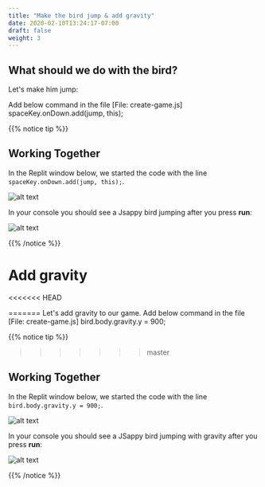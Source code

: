 ```yaml
---
title: "Make the bird jump & add gravity"
date: 2020-02-10T13:24:17-07:00
draft: false
weight: 3
---
```


## What should we do with the bird?

Let's make him jump:

Add below command in the file [File: create-game.js]
     spaceKey.onDown.add(jump, this);

{{% notice tip %}}
## Working Together

In the Replit window below, we started the code with the line `spaceKey.onDown.add(jump, this);`.

![alt text](../img/jump.png "image to add jump down")

In your console you should see a Jsappy bird jumping after you press **run**:

![alt text](../img/jump_output.png "Image of jumping bird")

{{% /notice %}}

# Add gravity
<<<<<<< HEAD

=======
Let's add gravity to our game. Add below command in the file [File: create-game.js]
     bird.body.gravity.y = 900;

{{% notice tip %}}
>>>>>>> master
## Working Together

In the Replit window below, we started the code with the line `bird.body.gravity.y = 900;`.

![alt text](../img/gravity.png "image to add gravity to the bird")

In your console you should see a JSappy bird jumping with gravity after you press **run**:

![alt text](../img/jump_output.png "bird jumping with gravity")

{{% /notice %}}

